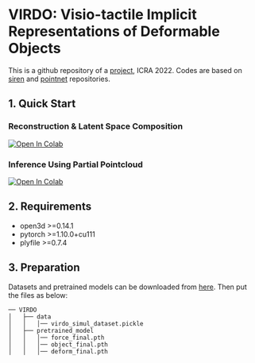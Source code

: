 # VIRDO: Visio-tactile Implicit Representations of Deformable Objects
This is a github repository of a [project](https://arxiv.org/abs/2202.00868), ICRA 2022.
Codes are based on [siren](https://github.com/vsitzmann/siren) and [pointnet](https://github.com/charlesq34/pointnet) repositories.


## 1. Quick Start
### Reconstruction & Latent Space Composition
[![Open In Colab](https://colab.research.google.com/assets/colab-badge.svg)](https://colab.research.google.com/drive/15T89qRkZuOFfcHYEa24mlZUuFeni1QqI#scrollTo=izxG2oGAriLK&uniqifier=1)

### Inference Using Partial Pointcloud
[![Open In Colab](https://colab.research.google.com/assets/colab-badge.svg)](https://colab.research.google.com/drive/1ZY5LVsKR8qN99C0EeyyqVnsWWg4v6vPN#scrollTo=f53ea8fc)

## 2. Requirements
* open3d >=0.14.1
* pytorch >=1.10.0+cu111
* plyfile >=0.7.4


## 3. Preparation
Datasets and pretrained models can be downloaded from [here](https://www.dropbox.com/sh/4gnme6f0srhnk23/AAABlA6n8cfyo-GsaiDEqLoba?dl=0). Then put the  files as below:

```
── VIRDO
│   ├── data
│   │   │── virdo_simul_dataset.pickle
│   ├── pretrained_model
│   │   │── force_final.pth
│   │   │── object_final.pth
│   │   │── deform_final.pth

```
